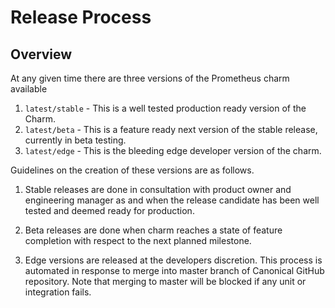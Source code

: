 # Release Process

## Overview

At any given time there are three versions of the Prometheus charm
available

1. `latest/stable` - This is a well tested production ready version of the
   Charm.
2. `latest/beta` - This is a feature ready next version of the stable
   release, currently in beta testing.
3. `latest/edge` - This is the bleeding edge developer version of the charm.

Guidelines on the creation of these versions are as follows.

1. Stable releases are done in consultation with product owner and
   engineering manager as and when the release candidate has been well
   tested and deemed ready for production.

2. Beta releases are done when charm reaches a state of feature
   completion with respect to the next planned milestone.

3. Edge versions are released at the developers discretion. This
   process is automated in response to merge into master branch of
   Canonical GitHub repository. Note that merging to master will be
   blocked if any unit or integration fails.
